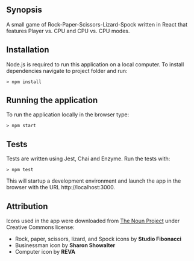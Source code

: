 ## Synopsis

A small game of Rock-Paper-Scissors-Lizard-Spock written in React that features Player vs. CPU and CPU vs. CPU modes.

## Installation

Node.js is required to run this application on a local computer. To install dependencies navigate to project folder and run:

```
> npm install
```


## Running the application

To run the application locally in the browser type:

```
> npm start
```

## Tests

Tests are written using Jest, Chai and Enzyme. Run the tests with:

```
> npm test
```

This will startup a development environment and launch the app in the browser with the URL http://localhost:3000.

## Attribution

Icons used in the app were downloaded from [The Noun Project](https://thenounproject.com) under Creative Commons license:

- Rock, paper, scissors, lizard, and Spock icons by **Studio Fibonacci**
- Businessman icon by **Sharon Showalter**
- Computer icon by **REVA**